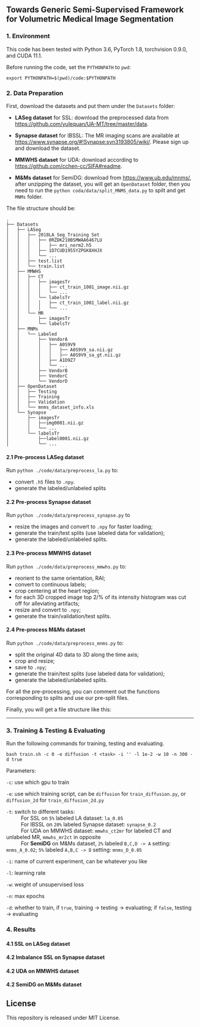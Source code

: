 ## Towards Generic Semi-Supervised Framework for Volumetric Medical Image Segmentation



### 1. Environment

This code has been tested with Python 3.6, PyTorch 1.8, torchvision 0.9.0, and CUDA 11.1.

Before running the code, set the `PYTHONPATH` to `pwd`:
```shell
export PYTHONPATH=$(pwd)/code:$PYTHONPATH
```

### 2. Data Preparation

First, download the datasets and put them under the `Datasets` folder:
- **LASeg dataset** for SSL: download the preprocessed data from https://github.com/yulequan/UA-MT/tree/master/data. 

- **Synapse dataset** for IBSSL: The MR imaging scans are available at https://www.synapse.org/#!Synapse:syn3193805/wiki/.
Please sign up and download the dataset.

- **MMWHS dataset** for UDA: download according to https://github.com/cchen-cc/SIFA#readme.

- **M&Ms dataset** for SemiDG: download from https://www.ub.edu/mnms/, after unzipping the dataset, you will get an `OpenDataset` folder,
then you need to run the `python coda/data/split_MNMS_data.py` to spilt and get `MNMs` folder.

The file structure should be: 
```shell
.
├── Datasets
│   ├── LASeg
│   │   ├── 2018LA_Seg_Training Set
│   │   │   ├── 0RZDK210BSMWAA6467LU
│   │   │   │   ├── mri_norm2.h5
│   │   │   ├── 1D7CUD1955YZPGK8XHJX
│   │   │   └── ...
│   │   ├── test.list
│   │   └── train.list
│   ├── MMWHS
│   │   ├── CT
│   │   │   ├── imagesTr
│   │   │   │   ├── ct_train_1001_image.nii.gz
│   │   │   │   └── ...
│   │   │   └── labelsTr
│   │   │   │   ├── ct_train_1001_label.nii.gz
│   │   │   │   └── ...
│   │   └── MR
│   │       ├── imagesTr
│   │       └── labelsTr
│   ├── MNMs
│   │   └── Labeled
│   │       ├── VendorA
│   │       │   ├── A0S9V9
│   │       │   │   ├── A0S9V9_sa.nii.gz
│   │       │   │   ├── A0S9V9_sa_gt.nii.gz
│   │       │   ├── A1D9Z7
│   │       │   └── ...
│   │       ├── VendorB
│   │       ├── VendorC
│   │       └── VendorD
│   ├── OpenDataset
│   │   ├── Testing
│   │   ├── Training
│   │   ├── Validation
│   │   └── mnms_dataset_info.xls
│   └── Synapse
│       ├── imagesTr
│       │   ├──img0001.nii.gz
│       │   └── ...
│       └── labelsTr
│           ├──label0001.nii.gz
│           └── ...
```



#### 2.1 Pre-process LASeg dataset
Run `python ./code/data/preprocess_la.py` to:
- convert `.h5` files to `.npy`.
- generate the labeled/unlabeled splits

#### 2.2 Pre-process Synapse dataset

Run `python ./code/data/preprocess_synapse.py` to 
- resize the images and convert to `.npy` for faster loading; 
- generate the train/test splits (use labeled data for validation);
- generate the labeled/unlabeled splits.




#### 2.3 Pre-process MMWHS dataset
Run `python ./code/data/preprocess_mmwhs.py` to:
- reorient to the same orientation, RAI;
- convert to continuous labels;
- crop centering at the heart region; 
- for each 3D cropped image top 2/% of its intensity histogram was cut off for alleviating artifacts;
- resize and convert to `.npy`;
- generate the train/validation/test splits.

#### 2.4 Pre-process M&Ms dataset
Run `python ./code/data/preprocess_mnms.py` to:
- split the original 4D data to 3D along the time axis;
- crop and resize;
- save to `.npy`;
- generate the train/test splits (use labeled data for validation);
- generate the labeled/unlabeled splits.


For all the pre-processing, you can comment out the functions corresponding to splits and use our pre-split files.


Finally, you will get a file structure like this:


----
### 3. Training & Testing & Evaluating

Run the following commands for training, testing and evaluating.

```shell
bash train.sh -c 0 -e diffusion -t <task> -i '' -l 1e-2 -w 10 -n 300 -d true 
```

Parameters:

`-c`: use which gpu to train

`-e`: use which training script, can be `diffusion` for `train_diffusion.py`, or `diffusion_2d` for `train_diffusion_2d.py`

`-t`: switch to different tasks:  
&nbsp; &nbsp; &nbsp; &nbsp; &nbsp; For SSL on `5%` labeled LA dataset: `la_0.05`   
&nbsp; &nbsp; &nbsp; &nbsp; &nbsp; For IBSSL on `20%` labeled Synapse dataset: `synapse_0.2`   
&nbsp; &nbsp; &nbsp; &nbsp; &nbsp; For UDA on MMWHS dataset: `mmwhs_ct2mr` for labeled CT and unlabeled MR, `mmwhs_mr2ct` in opposite  
&nbsp; &nbsp; &nbsp; &nbsp; &nbsp; For **SemiDG** on M&Ms dataset, `2%` labeled `B,C,D -> A` setting: `mnms_A_0.02`; `5%` labeled `A,B,C -> D` setting: `mnms_D_0.05`   

`-i`: name of current experiment, can be whatever you like

`-l`: learning rate

`-w`: weight of unsupervised loss

`-n`: max epochs

`-d`: whether to train, if `true`, training -> testing -> evaluating; if `false`, testing -> evaluating



### 4. Results

#### 4.1 SSL on LASeg dataset


#### 4.2 Imbalance SSL on Synapse dataset

#### 4.2 UDA on MMWHS dataset

#### 4.2 SemiDG on M&Ms dataset


## License

This repository is released under MIT License.

